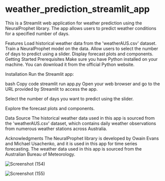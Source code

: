 # weather_prediction_streamlit_app


This is a Streamlit web application for weather prediction using the NeuralProphet library. The app allows users to predict weather conditions for a specified number of days.

Features
Load historical weather data from the 'weatherAUS.csv' dataset.
Train a NeuralProphet model on the data.
Allow users to select the number of days to predict using a slider.
Display forecast plots and components.
Getting Started
Prerequisites
Make sure you have Python installed on your machine. You can download it from the official Python website.

Installation
Run the Streamlit app:

bash
Copy code
streamlit run app.py
Open your web browser and go to the URL provided by Streamlit to access the app.

Select the number of days you want to predict using the slider.

Explore the forecast plots and components.

Data Source
The historical weather data used in this app is sourced from the 'weatherAUS.csv' dataset, which contains daily weather observations from numerous weather stations across Australia.

Acknowledgments
The NeuralProphet library is developed by Owain Evans and Michael Usachenko, and it is used in this app for time series forecasting.
The weather data used in this app is sourced from the Australian Bureau of Meteorology.

![Screenshot (154)](https://github.com/Bisma-Shafiq/weather_prediction_streamlit_app/assets/148833585/3d66e1a1-aab9-48ad-9f16-09ac52563825)


![Screenshot (155)](https://github.com/Bisma-Shafiq/weather_prediction_streamlit_app/assets/148833585/b3687d7d-2798-4e66-91b3-d7dd320282f7)



